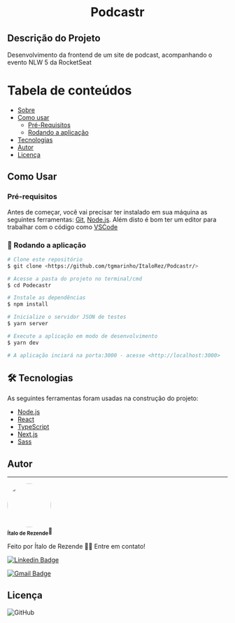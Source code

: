 <h1 align="center"> Podcastr </h1>

## Descrição do Projeto
<p>Desenvolvimento da frontend de um site de podcast, acompanhando o evento NLW 5 da RocketSeat</p>
 
Tabela de conteúdos
=================
<!--ts-->
   * [Sobre](#descrição-do-projeto)
   * [Como usar](#como-usar)
     * [Pré-Requisitos](#pré-requisitos)
     * [Rodando a aplicação](#-rodando-a-aplicação)
   * [Tecnologias](#-tecnologias)
   * [Autor](#-autor)
   * [Licença](#-liçenca)
<!--te-->
 
## Como Usar

### Pré-requisitos

Antes de começar, você vai precisar ter instalado em sua máquina as seguintes ferramentas:
[Git](https://git-scm.com), [Node.js](https://nodejs.org/en/). 
Além disto é bom ter um editor para trabalhar com o código como [VSCode](https://code.visualstudio.com/)

### 🎲 Rodando a aplicação

```bash
# Clone este repositório
$ git clone <https://github.com/tgmarinho/ItaloRez/Podcastr/>

# Acesse a pasta do projeto no terminal/cmd
$ cd Podecastr

# Instale as dependências
$ npm install

# Inicialize o servidor JSON de testes
$ yarn server

# Execute a aplicação em modo de desenvolvimento
$ yarn dev

# A aplicação inciará na porta:3000 - acesse <http://localhost:3000>
```

## 🛠 Tecnologias

As seguintes ferramentas foram usadas na construção do projeto:

- [Node.js](https://nodejs.org/en/)
- [React](https://pt-br.reactjs.org/)
- [TypeScript](https://www.typescriptlang.org/)
- [Next.js](https://nextjs.org/)
- [Sass](https://sass-lang.com/)

## Autor
---

 <img style="border-radius: 50%;" src="https://avatars.githubusercontent.com/u/36886923?s=400&u=0f1b25cca90cce5bd10df913cd67ac05fc777213&v=4" width="100px;" alt=""/>
 <br />
 <sub><b>Ítalo de Rezende</b></sub>🚀


Feito por Ítalo de Rezende 👋🏽 Entre em contato!


[![Linkedin Badge](https://img.shields.io/badge/-Ítalo-blue?style=flat-square&logo=Linkedin&logoColor=white&link=https://www.linkedin.com/in/%C3%ADtalo-rezende-60a5571b2/)](https://www.linkedin.com/in/%C3%ADtalo-rezende-60a5571b2/) 

[![Gmail Badge](https://img.shields.io/badge/-italo.rezende@gec.inatel.br-c14438?style=flat-square&logo=Gmail&logoColor=white&link=mailto:italo.rezende@gec.inatel.br)](mailto:italo.rezende@gec.inatel.br)


## Licença

![GitHub](https://img.shields.io/github/license/ItaloRez/Podcastr)
